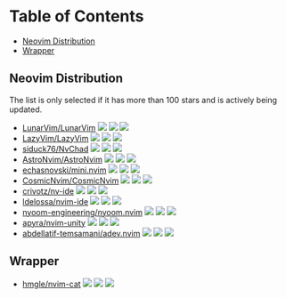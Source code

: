 # Table of Contents

<!-- toc -->

- [Neovim Distribution](#neovim-distribution)
- [Wrapper](#wrapper)

<!-- tocstop -->

## Neovim Distribution

The list is only selected if it has more than 100 stars and is actively being updated.

- [LunarVim/LunarVim](https://github.com/LunarVim/LunarVim) ![](https://img.shields.io/github/stars/LunarVim/LunarVim) ![](https://img.shields.io/github/last-commit/LunarVim/LunarVim) ![](https://img.shields.io/github/commit-activity/y/LunarVim/LunarVim)
- [LazyVim/LazyVim](https://github.com/LazyVim/LazyVim) ![](https://img.shields.io/github/stars/LazyVim/LazyVim) ![](https://img.shields.io/github/last-commit/LazyVim/LazyVim) ![](https://img.shields.io/github/commit-activity/y/LazyVim/LazyVim)
- [siduck76/NvChad](https://github.com/siduck76/NvChad) ![](https://img.shields.io/github/stars/siduck76/NvChad) ![](https://img.shields.io/github/last-commit/siduck76/NvChad) ![](https://img.shields.io/github/commit-activity/y/siduck76/NvChad)
- [AstroNvim/AstroNvim](https://github.com/AstroNvim/AstroNvim) ![](https://img.shields.io/github/stars/AstroNvim/AstroNvim) ![](https://img.shields.io/github/last-commit/AstroNvim/AstroNvim) ![](https://img.shields.io/github/commit-activity/y/AstroNvim/AstroNvim)
- [echasnovski/mini.nvim](https://github.com/echasnovski/mini.nvim) ![](https://img.shields.io/github/stars/echasnovski/mini.nvim) ![](https://img.shields.io/github/last-commit/echasnovski/mini.nvim) ![](https://img.shields.io/github/commit-activity/y/echasnovski/mini.nvim)
- [CosmicNvim/CosmicNvim](https://github.com/CosmicNvim/CosmicNvim) ![](https://img.shields.io/github/stars/CosmicNvim/CosmicNvim) ![](https://img.shields.io/github/last-commit/CosmicNvim/CosmicNvim) ![](https://img.shields.io/github/commit-activity/y/CosmicNvim/CosmicNvim)
- [crivotz/nv-ide](https://github.com/crivotz/nv-ide) ![](https://img.shields.io/github/stars/crivotz/nv-ide) ![](https://img.shields.io/github/last-commit/crivotz/nv-ide) ![](https://img.shields.io/github/commit-activity/y/crivotz/nv-ide)
- [ldelossa/nvim-ide](https://github.com/ldelossa/nvim-ide) ![](https://img.shields.io/github/stars/ldelossa/nvim-ide) ![](https://img.shields.io/github/last-commit/ldelossa/nvim-ide) ![](https://img.shields.io/github/commit-activity/y/ldelossa/nvim-ide)
- [nyoom-engineering/nyoom.nvim](https://github.com/nyoom-engineering/nyoom.nvim) ![](https://img.shields.io/github/stars/nyoom-engineering/nyoom.nvim) ![](https://img.shields.io/github/last-commit/nyoom-engineering/nyoom.nvim) ![](https://img.shields.io/github/commit-activity/y/nyoom-engineering/nyoom.nvim)
- [apyra/nvim-unity](https://github.com/apyra/nvim-unity) ![](https://img.shields.io/github/stars/apyra/nvim-unity) ![](https://img.shields.io/github/last-commit/apyra/nvim-unity) ![](https://img.shields.io/github/commit-activity/y/apyra/nvim-unity)
- [abdellatif-temsamani/adev.nvim](https://github.com/abdellatif-temsamani/adev.nvim) ![](https://img.shields.io/github/stars/abdellatif-temsamani/adev.nvim) ![](https://img.shields.io/github/last-commit/abdellatif-temsamani/adev.nvim) ![](https://img.shields.io/github/commit-activity/y/abdellatif-temsamani/adev.nvim)

## Wrapper

- [hmgle/nvim-cat](https://github.com/hmgle/nvim-cat) ![](https://img.shields.io/github/stars/hmgle/nvim-cat) ![](https://img.shields.io/github/last-commit/hmgle/nvim-cat) ![](https://img.shields.io/github/commit-activity/y/hmgle/nvim-cat)
